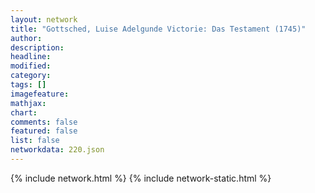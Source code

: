 ```yaml
---
layout: network
title: "Gottsched, Luise Adelgunde Victorie: Das Testament (1745)"
author:
description:
headline:
modified:
category:
tags: []
imagefeature: 
mathjax: 
chart: 
comments: false
featured: false
list: false
networkdata: 220.json
---
```

{% include network.html %}
{% include network-static.html %}
